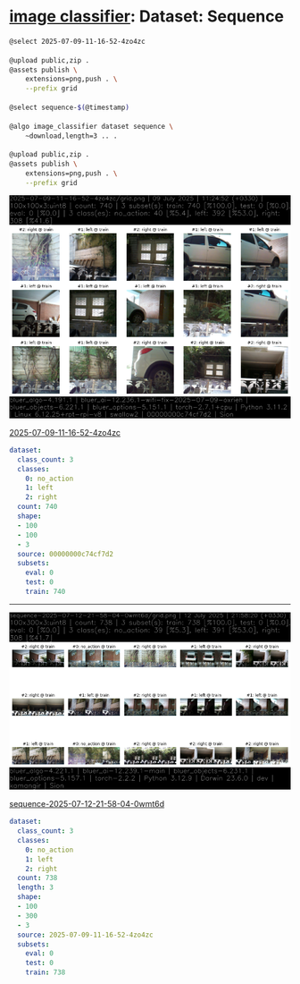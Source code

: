 # [image classifier](./image-classifier.md): Dataset: Sequence

```bash
@select 2025-07-09-11-16-52-4zo4zc

@upload public,zip .
@assets publish \
    extensions=png,push . \
    --prefix grid

@select sequence-$(@timestamp)

@algo image_classifier dataset sequence \
    ~download,length=3 .. .

@upload public,zip .
@assets publish \
    extensions=png,push . \
    --prefix grid
```


![image](https://github.com/kamangir/assets/blob/main/2025-07-09-11-16-52-4zo4zc/grid.png?raw=true)

[2025-07-09-11-16-52-4zo4zc](https://kamangir-public.s3.ir-thr-at1.arvanstorage.ir/2025-07-09-11-16-52-4zo4zc.tar.gz)

```yaml
dataset:
  class_count: 3
  classes:
    0: no_action
    1: left
    2: right
  count: 740
  shape:
  - 100
  - 100
  - 3
  source: 00000000c74cf7d2
  subsets:
    eval: 0
    test: 0
    train: 740

```

---


![image](https://github.com/kamangir/assets/blob/main/sequence-2025-07-12-21-58-04-0wmt6d/grid.png?raw=true)

[sequence-2025-07-12-21-58-04-0wmt6d](https://kamangir-public.s3.ir-thr-at1.arvanstorage.ir/sequence-2025-07-12-21-58-04-0wmt6d.tar.gz)

```yaml
dataset:
  class_count: 3
  classes:
    0: no_action
    1: left
    2: right
  count: 738
  length: 3
  shape:
  - 100
  - 300
  - 3
  source: 2025-07-09-11-16-52-4zo4zc
  subsets:
    eval: 0
    test: 0
    train: 738

```
